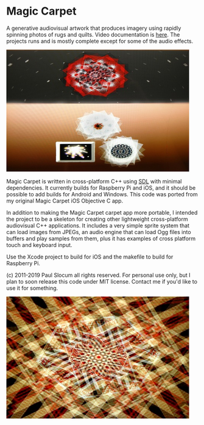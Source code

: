 # Magic Carpet

A generative audiovisual artwork that produces imagery using rapidly spinning photos of rugs and quilts.  Video documentation is [here](https://www.youtube.com/watch?v=vnxtZg9wPo4).  The projects runs and is mostly complete except for some of the audio effects.

![menu screenshot](media/screenshots/screen_menu_480x320.jpg)

Magic Carpet is written in cross-platform C++ using [SDL](https://www.libsdl.org/) with minimal dependencies.  It currently builds for Raspberry Pi and iOS, and it should be possible to add builds for Android and Windows.  This code was ported from my original Magic Carpet iOS Objective C app. 

In addition to making the Magic Carpet carpet app more portable, I intended the project to be a skeleton for creating other lightweight cross-platform audiovisual C++ applications.  It includes a very simple sprite system that can load images from JPEGs, an audio engine that can load Ogg files into buffers and play samples from them, plus it has examples of cross platform touch and keyboard input.

Use the Xcode project to build for iOS and the makefile to build for Raspberry Pi.

(c) 2011-2019 Paul Slocum all rights reserved.  For personal use only, but I plan to soon release this code under MIT license.  Contact me if you'd like to use it for something.

![menu screenshot](media/screenshots/screen_1_480x320.jpg)
